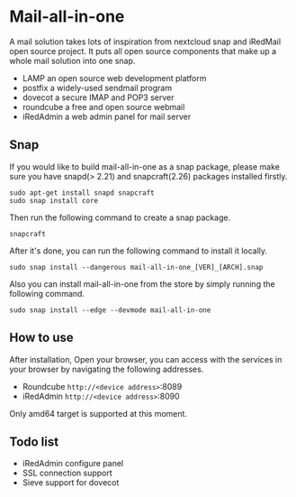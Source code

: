# Mail-all-in-one

A mail solution takes lots of inspiration from nextcloud snap and iRedMail open source project. It puts all open source components that make up a whole mail solution into one snap.

* LAMP       an open source web development platform
* postfix    a widely-used sendmail program
* dovecot    a secure IMAP and POP3 server
* roundcube  a free and open source webmail
* iRedAdmin  a web admin panel for mail server

## Snap

If you would like to build mail-all-in-one as a snap package, please make sure
you have snapd(> 2.21) and snapcraft(2.26) packages installed firstly.

```
sudo apt-get install snapd snapcraft
sudo snap install core
```

Then run the following command to create a snap package.

```
snapcraft
```

After it's done, you can run the following command to install it locally.

```
sudo snap install --dangerous mail-all-in-one_[VER]_[ARCH].snap
```

Also you can install mail-all-in-one from the store by simply running the following
command.

```
sudo snap install --edge --devmode mail-all-in-one
```

## How to use

After installation, Open your browser, you can access with the services in your browser by navigating the following addresses.

* Roundcube  `http://<device address>`:8089
* iRedAdmin  `http://<device address>`:8090

Only amd64 target is supported at this moment.

## Todo list

* iRedAdmin configure panel
* SSL connection support
* Sieve support for dovecot
